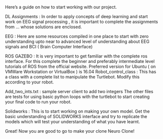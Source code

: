 Here’s a guide on how to start working with our project.

DL Assignments : 
In order to apply concepts of deep learning and start work on EEG signal processing , it is important to complete the assignments from … whose solutions are enclosed. 

EEG : Here are some resources compiled in one place to start with zero understanding upto near to advanced level of understanding about EEG signals and BCI ( Brain Computer Interface)  
 

ROS GAZEBO :  It is very important to get familiar with the complete ros interface. For this complete the beginner and preferably intermediate level tutorials of ROS from the official website. Preferred version for Ubuntu ( on VMWare Workstation or VirtualBox ) is 16.04 
Robot_control_class : This has a class with a complete list to manipulate the Turtlebot. Modify this according to your robot.

Add_two_ints.txt : sample server client to add two integers 
The other files are tests for using basic python loops with the turtlebot to start creating your final code to run your robot. 


Solidworks : 
This is to start working on making your own model. Get the basic understanding of SOLIDWORKS interface and try to replicate the models which will test your understanding of what you have learnt. 


Great! Now you are good to go to make your clone Neuro Clone! 
